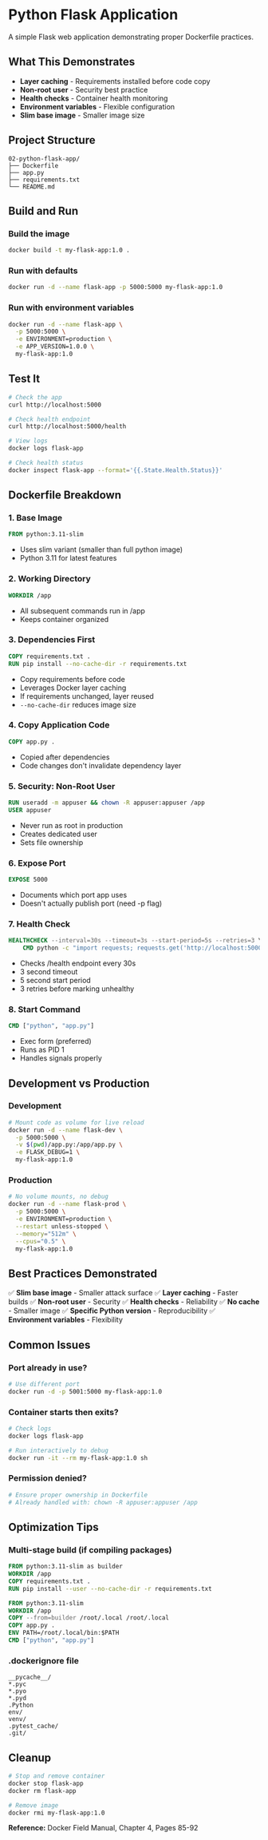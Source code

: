 # Python Flask Application

A simple Flask web application demonstrating proper Dockerfile practices.

## What This Demonstrates

- **Layer caching** - Requirements installed before code copy
- **Non-root user** - Security best practice
- **Health checks** - Container health monitoring
- **Environment variables** - Flexible configuration
- **Slim base image** - Smaller image size

## Project Structure

```
02-python-flask-app/
├── Dockerfile
├── app.py
├── requirements.txt
└── README.md
```

## Build and Run

### Build the image

```bash
docker build -t my-flask-app:1.0 .
```

### Run with defaults

```bash
docker run -d --name flask-app -p 5000:5000 my-flask-app:1.0
```

### Run with environment variables

```bash
docker run -d --name flask-app \
  -p 5000:5000 \
  -e ENVIRONMENT=production \
  -e APP_VERSION=1.0.0 \
  my-flask-app:1.0
```

## Test It

```bash
# Check the app
curl http://localhost:5000

# Check health endpoint
curl http://localhost:5000/health

# View logs
docker logs flask-app

# Check health status
docker inspect flask-app --format='{{.State.Health.Status}}'
```

## Dockerfile Breakdown

### 1. Base Image
```dockerfile
FROM python:3.11-slim
```
- Uses slim variant (smaller than full python image)
- Python 3.11 for latest features

### 2. Working Directory
```dockerfile
WORKDIR /app
```
- All subsequent commands run in /app
- Keeps container organized

### 3. Dependencies First
```dockerfile
COPY requirements.txt .
RUN pip install --no-cache-dir -r requirements.txt
```
- Copy requirements before code
- Leverages Docker layer caching
- If requirements unchanged, layer reused
- `--no-cache-dir` reduces image size

### 4. Copy Application Code
```dockerfile
COPY app.py .
```
- Copied after dependencies
- Code changes don't invalidate dependency layer

### 5. Security: Non-Root User
```dockerfile
RUN useradd -m appuser && chown -R appuser:appuser /app
USER appuser
```
- Never run as root in production
- Creates dedicated user
- Sets file ownership

### 6. Expose Port
```dockerfile
EXPOSE 5000
```
- Documents which port app uses
- Doesn't actually publish port (need -p flag)

### 7. Health Check
```dockerfile
HEALTHCHECK --interval=30s --timeout=3s --start-period=5s --retries=3 \
    CMD python -c "import requests; requests.get('http://localhost:5000/health')"
```
- Checks /health endpoint every 30s
- 3 second timeout
- 5 second start period
- 3 retries before marking unhealthy

### 8. Start Command
```dockerfile
CMD ["python", "app.py"]
```
- Exec form (preferred)
- Runs as PID 1
- Handles signals properly

## Development vs Production

### Development

```bash
# Mount code as volume for live reload
docker run -d --name flask-dev \
  -p 5000:5000 \
  -v $(pwd)/app.py:/app/app.py \
  -e FLASK_DEBUG=1 \
  my-flask-app:1.0
```

### Production

```bash
# No volume mounts, no debug
docker run -d --name flask-prod \
  -p 5000:5000 \
  -e ENVIRONMENT=production \
  --restart unless-stopped \
  --memory="512m" \
  --cpus="0.5" \
  my-flask-app:1.0
```

## Best Practices Demonstrated

✅ **Slim base image** - Smaller attack surface
✅ **Layer caching** - Faster builds
✅ **Non-root user** - Security
✅ **Health checks** - Reliability
✅ **No cache** - Smaller image
✅ **Specific Python version** - Reproducibility
✅ **Environment variables** - Flexibility

## Common Issues

### Port already in use?
```bash
# Use different port
docker run -d -p 5001:5000 my-flask-app:1.0
```

### Container starts then exits?
```bash
# Check logs
docker logs flask-app

# Run interactively to debug
docker run -it --rm my-flask-app:1.0 sh
```

### Permission denied?
```bash
# Ensure proper ownership in Dockerfile
# Already handled with: chown -R appuser:appuser /app
```

## Optimization Tips

### Multi-stage build (if compiling packages)
```dockerfile
FROM python:3.11-slim as builder
WORKDIR /app
COPY requirements.txt .
RUN pip install --user --no-cache-dir -r requirements.txt

FROM python:3.11-slim
WORKDIR /app
COPY --from=builder /root/.local /root/.local
COPY app.py .
ENV PATH=/root/.local/bin:$PATH
CMD ["python", "app.py"]
```

### .dockerignore file
```
__pycache__/
*.pyc
*.pyo
*.pyd
.Python
env/
venv/
.pytest_cache/
.git/
```

## Cleanup

```bash
# Stop and remove container
docker stop flask-app
docker rm flask-app

# Remove image
docker rmi my-flask-app:1.0
```

**Reference:** Docker Field Manual, Chapter 4, Pages 85-92
